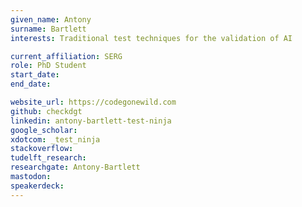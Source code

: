 ```yaml
---
given_name: Antony
surname: Bartlett
interests: Traditional test techniques for the validation of AI

current_affiliation: SERG
role: PhD Student
start_date:
end_date:

website_url: https://codegonewild.com
github: checkdgt
linkedin: antony-bartlett-test-ninja
google_scholar:
xdotcom: _test_ninja
stackoverflow:
tudelft_research:
researchgate: Antony-Bartlett
mastodon:
speakerdeck:
---
```

